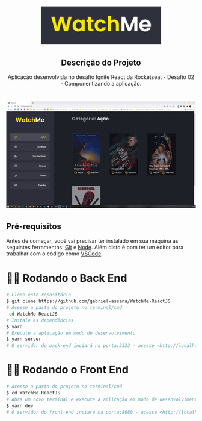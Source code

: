 <h1 align="center">
  <img src="./src/assets/watchMe.png" height="100px" alt="Vagas Tech"/>
</h1>

<h2 align="center" >Descrição do Projeto</h2>
<p align="center">
Aplicação desenvolvida no  desafio Ignite React da Rocketseat - Desafio 02 - Componentizando a aplicação.

</p>

<h1 align="center">
  <img alt="logo" title="#logo" src="./src/assets/WatchMe.gif" />
</h1>
<h2>Pré-requisitos</h2>

Antes de começar, você vai precisar ter instalado em sua máquina as seguintes ferramentas:
[Git](https://git-scm.com) e [Node](https://nodejs.org/pt-br/).
Além disto é bom ter um editor para trabalhar com o código como [VSCode](https://code.visualstudio.com/).

# 👨‍💻 Rodando o Back End

```bash
# Clone este repositório
$ git clone https://github.com/gabriel-assana/WatchMe-ReactJS
# Acesse a pasta do projeto no terminal/cmd
 cd WatchMe-ReactJS
# Instale as dependências
$ yarn
# Execute a aplicação em modo de desenvolvimento
$ yarn server
# O servidor do back-end inciará na porta:3333 - acesse <http://localhost:3333>
```

# 👨‍💻 Rodando o Front End

```bash
# Acesse a pasta do projeto no terminal/cmd
$ cd WatchMe-ReactJS
# Abra um novo terminal e execute a aplicação em modo de desenvolvimento
$ yarn dev
# O servidor do front-end inciará na porta:8080 - acesse <http://localhost:8080>
